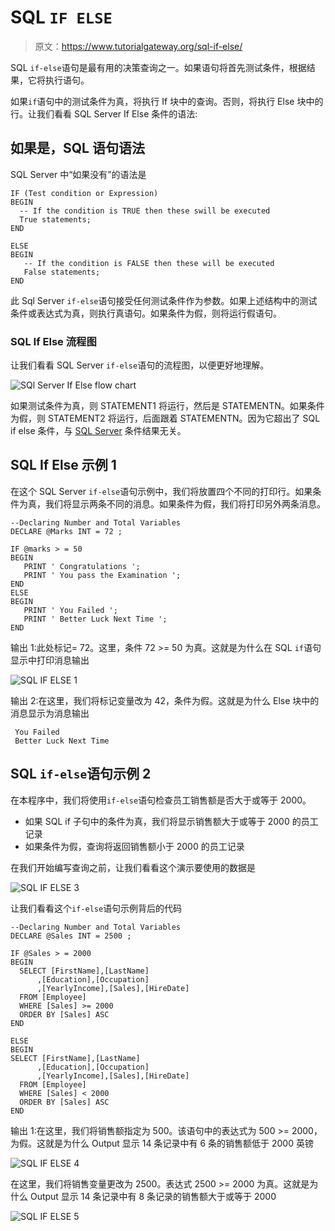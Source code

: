 # SQL `IF ELSE`

> 原文：<https://www.tutorialgateway.org/sql-if-else/>

SQL `if-else`语句是最有用的决策查询之一。如果语句将首先测试条件，根据结果，它将执行语句。

如果`if`语句中的测试条件为真，将执行 If 块中的查询。否则，将执行 Else 块中的行。让我们看看 SQL Server If Else 条件的语法:

## 如果是，SQL 语句语法

SQL Server 中“如果没有”的语法是

```
IF (Test condition or Expression)
BEGIN
  -- If the condition is TRUE then these swill be executed
  True statements;
END

ELSE
BEGIN
   -- If the condition is FALSE then these will be executed
   False statements;
END
```

此 Sql Server `if-else`语句接受任何测试条件作为参数。如果上述结构中的测试条件或表达式为真，则执行真语句。如果条件为假，则将运行假语句。

### SQL If Else 流程图

让我们看看 SQL Server `if-else`语句的流程图，以便更好地理解。

![SQl Server If Else flow chart](img/564f867831d75efac7da2a42c619c8c0.png)

如果测试条件为真，则 STATEMENT1 将运行，然后是 STATEMENTN。如果条件为假，则 STATEMENT2 将运行，后面跟着 STATEMENTN。因为它超出了 SQL if else 条件，与 [SQL Server](https://www.tutorialgateway.org/sql/) 条件结果无关。

## SQL If Else 示例 1

在这个 SQL Server `if-else`语句示例中，我们将放置四个不同的打印行。如果条件为真，我们将显示两条不同的消息。如果条件为假，我们将打印另外两条消息。

```
--Declaring Number and Total Variables
DECLARE @Marks INT = 72 ;

IF @marks > = 50
BEGIN
   PRINT ' Congratulations ';
   PRINT ' You pass the Examination ';
END
ELSE
BEGIN
   PRINT ' You Failed ';
   PRINT ' Better Luck Next Time ';
END
```

输出 1:此处标记= 72。这里，条件 72 >= 50 为真。这就是为什么在 SQL `if`语句显示中打印消息输出

![SQL IF ELSE 1](img/3feaf892e6ae7d0d5b841c1b9a6bcdde.png)

输出 2:在这里，我们将标记变量改为 42，条件为假。这就是为什么 Else 块中的消息显示为消息输出

```
 You Failed 
 Better Luck Next Time 
```

## SQL `if-else`语句示例 2

在本程序中，我们将使用`if-else`语句检查员工销售额是否大于或等于 2000。

*   如果 SQL if 子句中的条件为真，我们将显示销售额大于或等于 2000 的员工记录
*   如果条件为假，查询将返回销售额小于 2000 的员工记录

在我们开始编写查询之前，让我们看看这个演示要使用的数据是

![SQL IF ELSE 3](img/919bcf5b459b3f351f4910974267dfd9.png)

让我们看看这个`if-else`语句示例背后的代码

```
--Declaring Number and Total Variables
DECLARE @Sales INT = 2500 ;

IF @Sales > = 2000
BEGIN
  SELECT [FirstName],[LastName]
      ,[Education],[Occupation]
      ,[YearlyIncome],[Sales],[HireDate]
  FROM [Employee]
  WHERE [Sales] >= 2000
  ORDER BY [Sales] ASC
END

ELSE
BEGIN
SELECT [FirstName],[LastName]
      ,[Education],[Occupation]
      ,[YearlyIncome],[Sales],[HireDate]
  FROM [Employee]
  WHERE [Sales] < 2000
  ORDER BY [Sales] ASC
END
```

输出 1:在这里，我们将销售额指定为 500。该语句中的表达式为 500 >= 2000，为假。这就是为什么 Output 显示 14 条记录中有 6 条的销售额低于 2000 英镑

![SQL IF ELSE 4](img/c95789e56f5286962eb6235c229ed113.png)

在这里，我们将销售变量更改为 2500。表达式 2500 >= 2000 为真。这就是为什么 Output 显示 14 条记录中有 8 条记录的销售额大于或等于 2000

![SQL IF ELSE 5](img/d4c28f835c825476b0f542c53cdc2063.png)